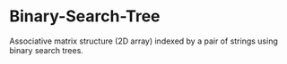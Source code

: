 # Binary-Search-Tree
Associative matrix structure (2D array) indexed by a pair of strings using binary search trees.
